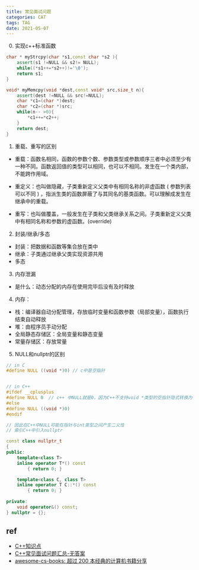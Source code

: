 ```yaml
---
title: 常见面试问题
categories: CAT
tags: TAG
date: 2021-05-07
---
```

0. 实现c++标准函数

```c++
char * myStrcpy(char *s1,const char *s2 ){
    assert(s1 !=NULL && s2!= NULL);
    while((*s1++=*s2++)!='\0');
    return s1;
}

void* myMemcpy(void *dest,const void* src,size_t n){
    assert(dest !=NULL && src!=NULL);
    char *c1=(char *)dest;
    char *c2=(char *)src;
    while(n-- >0){
        *c1++=*c2++;
    }
    return dest;
}
```

1. 重载、重写的区别

- 重载：函数名相同，函数的参数个数、参数类型或参数顺序三者中必须至少有一种不同。函数返回值的类型可以相同，也可以不相同。发生在一个类内部，不能跨作用域。

- 重定义：也叫做隐藏，子类重新定义父类中有相同名称的非虚函数 ( 参数列表可以不同 ) ，指派生类的函数屏蔽了与其同名的基类函数。可以理解成发生在继承中的重载。

- 重写：也叫做覆盖，一般发生在子类和父类继承关系之间。子类重新定义父类中有相同名称和参数的虚函数。(override)

2.  封装/继承/多态

- 封装：把数据和函数等集合放在类中
- 继承：子类通过继承父类实现资源共用
- 多态

3. 内存泄漏

- 是什么：动态分配的内存在使用完毕后没有及时释放

4. 内存：

- 栈：编译器自动分配管理，存放临时变量和函数参数（局部变量），函数执行结束自动释放
- 堆：由程序员手动分配
- 全局静态存储区：全局变量和静态变量
- 常量存储区：存放常量

5. NULL和nullptr的区别

```c++
// in C
#define NULL ((void *)0) // c中是空指针


// in C++
#ifdef __cplusplus 
#define NULL 0  // c++ 中NULL就是0，因为C++不支持void *类型的空指针隐式转换为其他类型指针
#else
#define NULL ((void *)0)
#endif

// 因此在C++中NULL可能在指针与int类型之间产生二义性
// 索引C++中引入nullptr

const class nullptr_t
{
public:
    template<class T>
    inline operator T*() const
        { return 0; }

    template<class C, class T>
    inline operator T C::*() const
        { return 0; }
 
private:
    void operator&() const;
} nullptr = {};
```



## ref

- [C++知识点](https://github.com/huihut/interview)
- [C++常见面试问题汇总-无答案](https://github.com/Making-It/CS_Review/blob/master/%E7%9F%A5%E8%AF%86%E7%82%B9%E6%80%BB%E7%BB%93/C%2B%2B%E9%AB%98%E9%A2%91%E9%9D%A2%E8%AF%95%E9%97%AE%E9%A2%98.md)
- [awesome-cs-books: 超过 200 本经典的计算机书籍分享](https://github.com/imarvinle/awesome-cs-books)